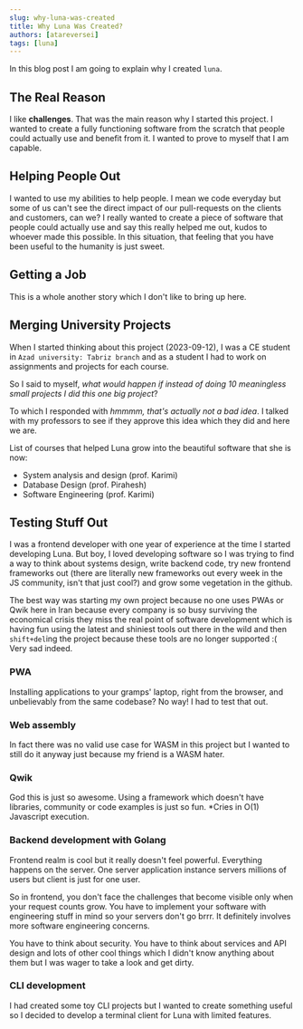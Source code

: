 ```yaml
---
slug: why-luna-was-created
title: Why Luna Was Created?
authors: [atareversei]
tags: [luna]
---
```


In this blog post I am going to explain why I created `luna`.

<!--truncate-->

## The Real Reason

I like **challenges**. That was the main reason why I started this project. I wanted to create a fully functioning software from the scratch that people could actually use and benefit from it. I wanted to prove to myself that I am capable.

## Helping People Out

I wanted to use my abilities to help people. I mean we code everyday but some of us can't see the direct impact of our pull-requests on the clients and customers, can we? I really wanted to create a piece of software that people could actually use and say this really helped me out, kudos to whoever made this possible. In this situation, that feeling that you have been useful to the humanity is just sweet.

## Getting a Job

This is a whole another story which I don't like to bring up here.

## Merging University Projects

When I started thinking about this project (2023-09-12), I was a CE student in `Azad university: Tabriz branch` and as a student I had to work on assignments and projects for each course.

So I said to myself, _what would happen if instead of doing 10 meaningless small projects I did this one big project_?

To which I responded with _hmmmm, that's actually not a bad idea_. I talked with my professors to see if they approve this idea which they did and here we are.

List of courses that helped Luna grow into the beautiful software that she is now:

- System analysis and design (prof. Karimi)
- Database Design (prof. Pirahesh)
- Software Engineering (prof. Karimi)

## Testing Stuff Out

I was a frontend developer with one year of experience at the time I started developing Luna. But boy, I loved developing software so I was trying to find a way to think about systems design, write backend code, try new frontend frameworks out (there are literally new frameworks out every week in the JS community, isn't that just cool?) and grow some vegetation in the github.

The best way was starting my own project because no one uses PWAs or Qwik here in Iran because every company is so busy surviving the economical crisis they miss the real point of software development which is having fun using the latest and shiniest tools out there in the wild and then `shift+del`ing the project because these tools are no longer supported :( Very sad indeed.

### PWA

Installing applications to your gramps' laptop, right from the browser, and unbelievably from the same codebase? No way! I had to test that out.

### Web assembly

In fact there was no valid use case for WASM in this project but I wanted to still do it anyway just because my friend is a WASM hater.

### Qwik

God this is just so awesome. Using a framework which doesn't have libraries, community or code examples is just so fun. \*Cries in O(1) Javascript execution.

### Backend development with Golang

Frontend realm is cool but it really doesn't feel powerful. Everything happens on the server. One server application instance servers millions of users but client is just for one user.

So in frontend, you don't face the challenges that become visible only when your request counts grow. You have to implement your software with engineering stuff in mind so your servers don't go brrr. It definitely involves more software engineering concerns.

You have to think about security. You have to think about services and API design and lots of other cool things which I didn't know anything about them but I was wager to take a look and get dirty.

### CLI development

I had created some toy CLI projects but I wanted to create something useful so I decided to develop a terminal client for Luna with limited features.
